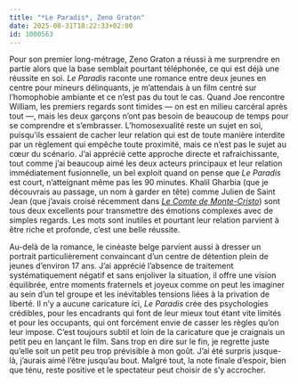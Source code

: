 ```yaml
---
title: "*Le Paradis*, Zeno Graton"
date: 2025-08-31T18:22:33+02:00
id: 1000563 
---
```


Pour son premier long-métrage, Zeno Graton a réussi à me surprendre en partie alors que la base semblait pourtant téléphonée, ce qui est déjà une réussite en soi. *Le Paradis* raconte une romance entre deux jeunes en centre pour mineurs délinquants, je m’attendais à un film centré sur l’homophobie ambiante et ce n’est pas du tout le cas. Quand Joe rencontre William, les premiers regards sont timides — on est en milieu carcéral après tout —, mais les deux garçons n’ont pas besoin de beaucoup de temps pour se comprendre et s’embrasser. L’homosexualité reste un sujet en soi, puisqu’ils essaient de cacher leur relation qui est de toute manière interdite par un règlement qui empêche toute proximité, mais ce n’est pas le sujet au cœur du scénario. J’ai apprécié cette approche directe et rafraichissante, tout comme j’ai beaucoup aimé les deux acteurs principaux et leur relation immédiatement fusionnelle, un bel exploit quand on pense que *Le Paradis* est court, n’atteignant même pas les 90 minutes. Khalil Gharbia (que je découvrais au passage, un nom à garder en tête) comme Julien de Saint Jean (que j’avais croisé récemment dans [*‌Le Comte de Monte-Cristo*](/film/comte-monte-cristo-patelliere-delaporte/)) sont tous deux excellents pour transmettre des émotions complexes avec de simples regards. Les mots sont inutiles et pourtant leur relation parvient à être riche et profonde, c’est une belle réussite.

Au-delà de la romance, le cinéaste belge parvient aussi à dresser un portrait particulièrement convaincant d’un centre de détention plein de jeunes d’environ 17 ans. J’ai apprécié l’absence de traitement systématiquement négatif et sans enjoliver la situation, il offre une vision équilibrée, entre moments fraternels et joyeux comme on peut les imaginer au sein d’un tel groupe et les inévitables tensions liées à la privation de liberté. Il n’y a aucune caricature ici, *Le Paradis* crée des psychologies crédibles, pour les encadrants qui font de leur mieux tout étant vite limités et pour les occupants, qui ont forcément envie de casser les règles qu’on leur impose. C’est toujours subtil et loin de la caricature que je craignais un petit peu en lançant le film. Sans trop en dire sur le fin, je regrette juste qu’elle soit un petit peu trop prévisible à mon goût. J’ai été surpris jusque-là, j’aurais aimé l’être jusqu’au bout. Malgré tout, la note finale d’espoir, bien que ténu, reste positive et le spectateur peut choisir de s’y accrocher. 
